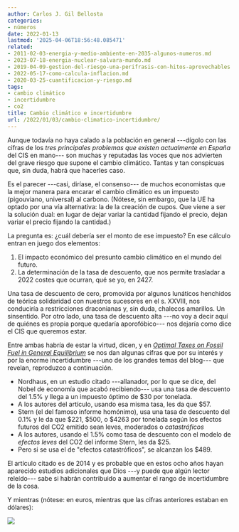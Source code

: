```yaml
---
author: Carlos J. Gil Bellosta
categories:
- números
date: 2022-01-13
lastmod: '2025-04-06T18:56:48.085471'
related:
- 2011-02-03-energia-y-medio-ambiente-en-2035-algunos-numeros.md
- 2023-07-18-energia-nuclear-salvara-mundo.md
- 2019-04-09-gestion-del-riesgo-una-perifrasis-con-hitos-aprovechables.md
- 2022-05-17-como-calcula-inflacion.md
- 2020-03-25-cuantificacion-y-riesgo.md
tags:
- cambio climático
- incertidumbre
- co2
title: Cambio climático e incertidumbre
url: /2022/01/03/cambio-climatico-incertidumbre/
---
```


Aunque todavía no haya calado a la población en general ---dígolo con las cifras de los _tres principales problemas que existen actualmente en España_ del CIS en mano--- son muchas y reputadas las voces que nos advierten del grave riesgo que supone el cambio climático. Tantas y tan conspicuas que, sin duda, habrá que hacerles caso.

Es el parecer ---casi, diríase, el consenso--- de muchos economistas que la mejor manera para encarar el cambio climático es un impuesto (pigouviano, universal) al carbono. (Nótese, sin embargo, que la UE ha optado por una vía alternativa: la de la creación de cupos. Que viene a ser la solución dual: en lugar de dejar variar la cantidad fijando el precio, dejan variar el precio fijando la cantidad.)

La pregunta es: ¿cuál debería ser el monto de ese impuesto? En ese cálculo entran en juego dos elementos:

1. El impacto económico del presunto cambio climático en el mundo del futuro.
2. La determinación de la tasa de descuento, que nos permite trasladar a 2022 costes que ocurran, qué se yo, en 2427.

Una tasa de descuento de cero, promovida por algunos lunáticos henchidos de teórica solidaridad con nuestros sucesores en el s. XXVIII, nos conduciría a restricciones draconianas y, sin duda, chalecos amarillos. Un sinsentido. Por otro lado, una tasa de descuento alta ---no voy a decir aquí de quiénes es propia porque quedaría aporofóbico--- nos dejaría como dice el CIS que queremos estar.

Entre ambas habría de estar la virtud, dicen, y en [_Optimal Taxes on Fossil Fuel in General Equilibrium_](https://onlinelibrary.wiley.com/doi/abs/10.3982/ECTA10217) se nos dan algunas cifras que por su interés y por la enorme incertidumbre ---uno de los grandes temas del blog--- que revelan, reproduzco a continuación.

- Nordhaus, en un estudio citado ---allanador, por lo que se dice, del Nobel de economía que acabó recibiendo--- usa una tasa de descuento del 1.5% y llega a un impuesto óptimo de $30 por tonelada.
- A los autores del artículo, usando esa misma tasa, les da que $57.
- Stern (el del famoso informe homónimo), usa una tasa de descuento del 0.1% y le da que $221, $500, o $4263 por tonelada según los efectos futuros del CO2 emitido sean leves, moderados o _catastróficos_
- A los autores, usando el 1.5% como tasa de descuento con el modelo de _efectos leves_ del CO2 del informe Stern, les da $25.
- Pero si se usa el de "efectos catastróficos", se alcanzan los $489.

El artículo citado es de 2014 y es probable que en estos ocho años hayan aparecido estudios adicionales que Dios ---y puede que algún lector releído--- sabe si habrán contribuido a aumentar el rango de incertidumbre de la cosa.

Y mientras (nótese: en euros, mientras que las cifras anteriores estaban en dólares):

![](/wp-uploads/2022/01/ue-cap-trade-prices.png#center)